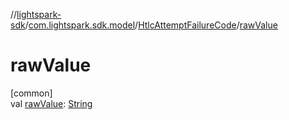 //[lightspark-sdk](../../../index.md)/[com.lightspark.sdk.model](../index.md)/[HtlcAttemptFailureCode](index.md)/[rawValue](raw-value.md)

# rawValue

[common]\
val [rawValue](raw-value.md): [String](https://kotlinlang.org/api/latest/jvm/stdlib/kotlin/-string/index.html)

